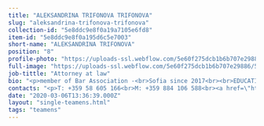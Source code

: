 ```yaml
---
title: "ALEKSANDRINA TRIFONOVA TRIFONOVA"
slug: "aleksandrina-trifonova-trifonova"
collection-id: "5e8ddc9e8f0a19a7105e6fd8"
item-id: "5e8ddc9e8f0a195d6c5e7003"
short-name: "ALEKSANDRINA TRIFONOVA"
position: "8"
profile-photo: "https://uploads-ssl.webflow.com/5e60f275dcb1b6b707e29886/5e60f2e446e6b819abd0b4db_5e52e2a63373094b59f6b3e2_5ca3916250cb2e3f3121ef13_Trifonova_Small.jpeg"
full-image: "https://uploads-ssl.webflow.com/5e60f275dcb1b6b707e29886/5e60f2e446e6b8371cd0b4dc_5e52e2a63373093719f6b3e3_5ca3915b7553535285f8a461_Trifonova.jpeg"
job-tittle: "Attorney at law"
bio: "<p>member of Bar Association -<br>Sofia since 2017<br><br>EDUCATION:<br>\"Angel Kanchev\" University of Ruse<br>Graduated: 2014<br>Acquired qualification: in 2014<br><br>PRACTICE&nbsp;AREAS:<br>Commercial and Company Law, Contractual Law, Banking and Financial Law, Real Estates and Construction, Commercial transactions.</p>"
contacts: "<p>T: +359 58 605 166<br>M: +359 884 106 588<br><a href=\"http://trifonoca@kantora.bg\">TRIFONOVA@KANTORA.BG</a><br>SKYPE: ADVOKAT_ALEKSANDRINA_TRIFONOVA</p>"
date: "2020-03-06T13:36:39.000Z"
layout: "single-teamens.html"
tags: "teamens"
---
```



